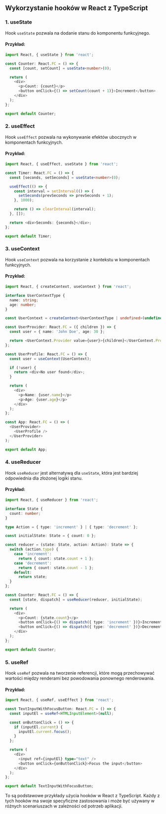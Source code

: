 ## Wykorzystanie hooków w React z TypeScript

### 1. useState

Hook `useState` pozwala na dodanie stanu do komponentu funkcyjnego.

#### Przykład:

```typescript
import React, { useState } from 'react';

const Counter: React.FC = () => {
  const [count, setCount] = useState<number>(0);

  return (
    <div>
      <p>Count: {count}</p>
      <button onClick={() => setCount(count + 1)}>Increment</button>
    </div>
  );
};

export default Counter;
```

### 2. useEffect

Hook `useEffect` pozwala na wykonywanie efektów ubocznych w komponentach funkcyjnych.

#### Przykład:

```typescript
import React, { useEffect, useState } from 'react';

const Timer: React.FC = () => {
  const [seconds, setSeconds] = useState<number>(0);

  useEffect(() => {
    const interval = setInterval(() => {
      setSeconds(prevSeconds => prevSeconds + 1);
    }, 1000);

    return () => clearInterval(interval);
  }, []);

  return <div>Seconds: {seconds}</div>;
};

export default Timer;
```

### 3. useContext

Hook `useContext` pozwala na korzystanie z kontekstu w komponentach funkcyjnych.

#### Przykład:

```typescript
import React, { createContext, useContext } from 'react';

interface UserContextType {
  name: string;
  age: number;
}

const UserContext = createContext<UserContextType | undefined>(undefined);

const UserProvider: React.FC = ({ children }) => {
  const user = { name: 'John Doe', age: 30 };

  return <UserContext.Provider value={user}>{children}</UserContext.Provider>;
};

const UserProfile: React.FC = () => {
  const user = useContext(UserContext);

  if (!user) {
    return <div>No user found</div>;
  }

  return (
    <div>
      <p>Name: {user.name}</p>
      <p>Age: {user.age}</p>
    </div>
  );
};

const App: React.FC = () => (
  <UserProvider>
    <UserProfile />
  </UserProvider>
);

export default App;
```

### 4. useReducer

Hook `useReducer` jest alternatywą dla `useState`, która jest bardziej odpowiednia dla złożonej logiki stanu.

#### Przykład:

```typescript
import React, { useReducer } from 'react';

interface State {
  count: number;
}

type Action = { type: 'increment' } | { type: 'decrement' };

const initialState: State = { count: 0 };

const reducer = (state: State, action: Action): State => {
  switch (action.type) {
    case 'increment':
      return { count: state.count + 1 };
    case 'decrement':
      return { count: state.count - 1 };
    default:
      return state;
  }
};

const Counter: React.FC = () => {
  const [state, dispatch] = useReducer(reducer, initialState);

  return (
    <div>
      <p>Count: {state.count}</p>
      <button onClick={() => dispatch({ type: 'increment' })}>Increment</button>
      <button onClick={() => dispatch({ type: 'decrement' })}>Decrement</button>
    </div>
  );
};

export default Counter;
```

### 5. useRef

Hook `useRef` pozwala na tworzenie referencji, które mogą przechowywać wartości między renderami bez powodowania ponownego renderowania.

#### Przykład:

```typescript
import React, { useRef, useEffect } from 'react';

const TextInputWithFocusButton: React.FC = () => {
  const inputEl = useRef<HTMLInputElement>(null);

  const onButtonClick = () => {
    if (inputEl.current) {
      inputEl.current.focus();
    }
  };

  return (
    <div>
      <input ref={inputEl} type="text" />
      <button onClick={onButtonClick}>Focus the input</button>
    </div>
  );
};

export default TextInputWithFocusButton;
```

To są podstawowe przykłady użycia hooków w React z TypeScript. Każdy z tych hooków ma swoje specyficzne zastosowania i może być używany w różnych scenariuszach w zależności od potrzeb aplikacji.


